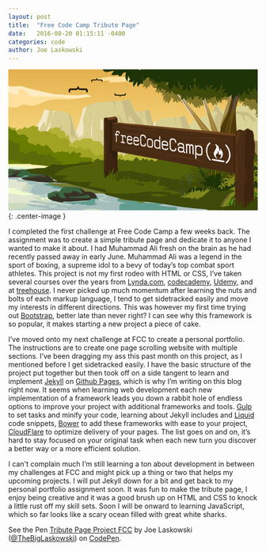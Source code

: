 ```yaml
---
layout: post
title:  "Free Code Camp Tribute Page"
date:   2016-08-20 01:15:11 -0400
categories: code
author: Joe Laskowski
---
```


![free code camp](/img/2016/08/free-code-camp.png){: .center-image }

I completed the first challenge at Free Code Camp a few weeks back. The assignment was to create a simple tribute page and dedicate it to anyone I wanted to make it about. I had Muhammad Ali fresh on the brain as he had recently passed away in early June. Muhammad Ali was a legend in the sport of boxing, a supreme idol to a bevy of today’s top combat sport athletes. This project is not my first rodeo with HTML or CSS, I’ve taken several courses over the years from [Lynda.com](https://www.lynda.com/), [codecademy](https://www.codecademy.com/), [Udemy](https://www.udemy.com/), and at [treehouse](https://www.teamtreehouse.com). I never picked up much momentum after learning the nuts and bolts of each markup language, I tend to get sidetracked easily and move my interests in different directions. This was however my first time trying out [Bootstrap](https://getbootstrap.com/), better late than never right? I can see why this framework is so popular, it makes starting a new project a piece of cake.

I’ve moved onto my next challenge at FCC to create a personal portfolio. The instructions are to create one page scrolling website with multiple sections. I’ve been dragging my ass this past month on this project, as I mentioned before I get sidetracked easily. I have the basic structure of the project put together but then took off on a side tangent to learn and implement [Jekyll](https://jekyllrb.com/) on [Github Pages](https://pages.github.com/), which is why I’m writing on this blog right now. It seems when learning web development each new implementation of a framework leads you down a rabbit hole of endless options to improve your project with additional frameworks and tools. [Gulp](http://gulpjs.com/) to set tasks and minify your code, learning about Jekyll includes and [Liquid](https://shopify.github.io/liquid/) code snippets, [Bower](https://bower.io/) to add these frameworks with ease to your project, [CloudFlare](https://www.cloudflare.com/) to optimize delivery of your pages. The list goes on and on, it’s hard to stay focused on your original task when each new turn you discover a better way or a more efficient solution.

I can't complain much I’m still learning a ton about development in between my challenges at FCC and might pick up a thing or two that helps my upcoming projects. I will put Jekyll down for a bit and get back to my personal portfolio assignment soon. It was fun to make the tribute page, I enjoy being creative and it was a good brush up on HTML and CSS to knock a little rust off my skill sets. Soon I will be onward to learning JavaScript, which so far looks like a scary ocean filled with great white sharks.

<p data-height="530" data-theme-id="dark" data-slug-hash="dXZzkd" data-default-tab="html,result" data-user="TheBigLaskowski" data-embed-version="2" class="codepen">See the Pen <a href="https://codepen.io/TheBigLaskowski/pen/dXZzkd/">Tribute Page Project FCC</a> by Joe Laskowski (<a href="http://codepen.io/TheBigLaskowski">@TheBigLaskowski</a>) on <a href="http://codepen.io">CodePen</a>.</p>
<script async src="//assets.codepen.io/assets/embed/ei.js"></script>

